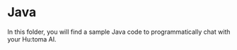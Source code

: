 # Java
In this folder, you will find a sample Java code to programmatically chat with your Hu:toma AI.
